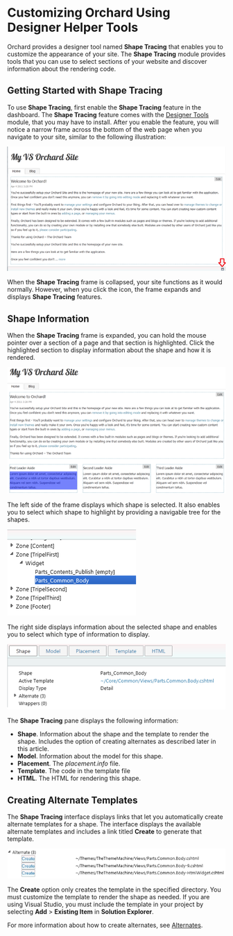 Customizing Orchard Using Designer Helper Tools
===============================================

Orchard provides a designer tool named **Shape Tracing** that enables you to customize the appearance of your site. The **Shape Tracing** module provides tools that you can use to select sections of your website and discover information about the rendering code.

## Getting Started with Shape Tracing
To use **Shape Tracing**, first enable the **Shape Tracing** feature in the dashboard. The **Shape Tracing** feature comes with the [Designer Tools](http://gallery.orchardproject.net/List/Modules/Orchard.Module.Orchard.DesignerTools) module, that you may have to install. After you enable the feature, you will notice a narrow frame across the bottom of the web page when you navigate to your site, similar to the following illustration:

![](../Upload/screenshots_675/ShapeTracing_ExpandFrame_675.png)

When the **Shape Tracing** frame is collapsed, your site functions as it would normally. However, when you click the icon, the frame expands and displays **Shape Tracing** features.

## Shape Information
When the **Shape Tracing** frame is expanded, you can hold the mouse pointer over a section of a page and that section is highlighted. Click the highlighted section to display information about the shape and how it is rendered.

![](../Upload/screenshots_675/ShapeTracing_HighlightShape_675.png)

The left side of the frame displays which shape is selected. It also enables you to select which shape to highlight by providing a navigable tree for the shapes.

![](../Upload/screenshots/ShapeTracing_SelectShape.png)

The right side displays information about the selected shape and enables you to select which type of information to display.

![](../Upload/screenshots/ShapeTracing_ShapeInfo.png)

The **Shape Tracing** pane displays the following information:

* **Shape**. Information about the shape and the template to render the shape. Includes the option of creating alternates as described later in this article.
* **Model**. Information about the model for this shape.
* **Placement**. The _placement.info_ file.
* **Template**. The code in the template file
* **HTML**. The HTML for rendering this shape.

## Creating Alternate Templates
The **Shape Tracing** interface displays links that let you automatically create alternate templates for a shape. The interface displays the available alternate templates and includes a link titled **Create** to generate that template.

![](../Upload/screenshots_675/ShapeTracing_CreateAlternate_675.png)

The **Create** option only creates the template in the specified directory. You must customize the template to render the shape as needed. If you are using Visual Studio, you must include the template in your project by selecting **Add** &gt; **Existing Item** in **Solution Explorer**. 

For more information about how to create alternates, see [Alternates](Alternates.html).
